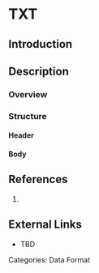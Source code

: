 # TXT #
## Introduction ##
## Description ##
### Overview ###
### Structure ###
#### Header ####
#### Body ####
## References ##
1.

## External Links ##
* TBD

Categories: Data Format
